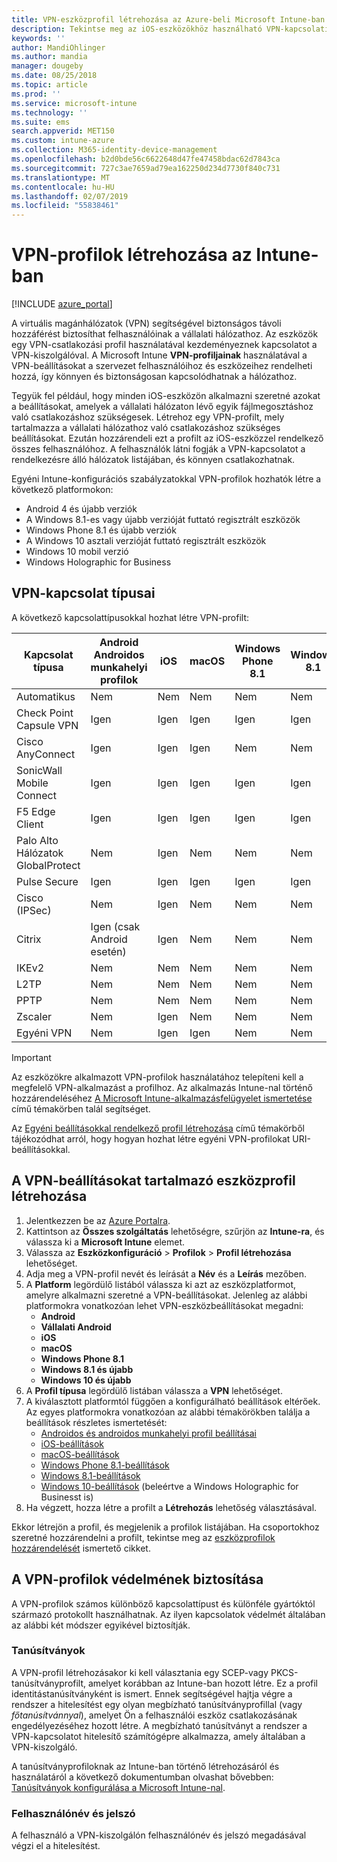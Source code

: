```yaml
---
title: VPN-eszközprofil létrehozása az Azure-beli Microsoft Intune-ban | Microsoft Docs
description: Tekintse meg az iOS-eszközökhöz használható VPN-kapcsolati típusokat, hozzon létre VPN-eszközprofilt az Azure Portalon, és tudja meg, hogyan tudja megvédeni a VPN-profilt tanúsítványokkal vagy felhasználónévvel és jelszóval a Microsoft Intune-ban.
keywords: ''
author: MandiOhlinger
ms.author: mandia
manager: dougeby
ms.date: 08/25/2018
ms.topic: article
ms.prod: ''
ms.service: microsoft-intune
ms.technology: ''
ms.suite: ems
search.appverid: MET150
ms.custom: intune-azure
ms.collection: M365-identity-device-management
ms.openlocfilehash: b2d0bde56c6622648d47fe47458bdac62d7843ca
ms.sourcegitcommit: 727c3ae7659ad79ea162250d234d7730f840c731
ms.translationtype: MT
ms.contentlocale: hu-HU
ms.lasthandoff: 02/07/2019
ms.locfileid: "55838461"
---
```

# <a name="create-vpn-profiles-in-intune"></a>VPN-profilok létrehozása az Intune-ban

[!INCLUDE [azure_portal](./includes/azure_portal.md)]

A virtuális magánhálózatok (VPN) segítségével biztonságos távoli hozzáférést biztosíthat felhasználóinak a vállalati hálózathoz. Az eszközök egy VPN-csatlakozási profil használatával kezdeményeznek kapcsolatot a VPN-kiszolgálóval. A Microsoft Intune **VPN-profiljainak** használatával a VPN-beállításokat a szervezet felhasználóihoz és eszközeihez rendelheti hozzá, így könnyen és biztonságosan kapcsolódhatnak a hálózathoz.

Tegyük fel például, hogy minden iOS-eszközön alkalmazni szeretné azokat a beállításokat, amelyek a vállalati hálózaton lévő egyik fájlmegosztáshoz való csatlakozáshoz szükségesek. Létrehoz egy VPN-profilt, mely tartalmazza a vállalati hálózathoz való csatlakozáshoz szükséges beállításokat. Ezután hozzárendeli ezt a profilt az iOS-eszközzel rendelkező összes felhasználóhoz. A felhasználók látni fogják a VPN-kapcsolatot a rendelkezésre álló hálózatok listájában, és könnyen csatlakozhatnak.

Egyéni Intune-konfigurációs szabályzatokkal VPN-profilok hozhatók létre a következő platformokon:

* Android 4 és újabb verziók
* A Windows 8.1-es vagy újabb verzióját futtató regisztrált eszközök
* Windows Phone 8.1 és újabb verziók
* A Windows 10 asztali verzióját futtató regisztrált eszközök
* Windows 10 mobil verzió
* Windows Holographic for Business

## <a name="vpn-connection-types"></a>VPN-kapcsolat típusai

A következő kapcsolattípusokkal hozhat létre VPN-profilt:

|Kapcsolat típusa|Android<br>Androidos munkahelyi profilok|iOS|macOS|Windows Phone 8.1|Windows 8.1|Windows 10|
|-|-|-|-|-|-|-|
|Automatikus|Nem|Nem|Nem|Nem|Nem|Igen|
|Check Point Capsule VPN|Igen|Igen|Igen|Igen|Igen|Igen|
|Cisco AnyConnect|Igen|Igen|Igen|Nem|Nem|Nem|
|SonicWall Mobile Connect|Igen|Igen|Igen|Igen|Igen|Igen|
|F5 Edge Client|Igen|Igen|Igen|Igen|Igen|Igen|
|Palo Alto Hálózatok GlobalProtect|Nem|Igen|Nem|Nem|Nem|Igen|
|Pulse Secure|Igen|Igen|Igen|Igen|Igen|Igen|
|Cisco (IPSec)|Nem|Igen|Nem|Nem|Nem|Nem|
|Citrix|Igen (csak Android esetén)|Igen|Nem|Nem|Nem|Igen|
|IKEv2|Nem|Nem|Nem|Nem|Nem|Igen|
|L2TP|Nem|Nem|Nem|Nem|Nem|Igen|
|PPTP|Nem|Nem|Nem|Nem|Nem|Igen|
|Zscaler|Nem|Igen|Nem|Nem|Nem|Nem|
|Egyéni VPN|Nem|Igen|Igen|Nem|Nem|Nem|

> [!IMPORTANT]
> Az eszközökre alkalmazott VPN-profilok használatához telepíteni kell a megfelelő VPN-alkalmazást a profilhoz. Az alkalmazás Intune-nal történő hozzárendeléséhez [A Microsoft Intune-alkalmazásfelügyelet ismertetése](app-management.md) című témakörben talál segítséget.  

Az [Egyéni beállításokkal rendelkező profil létrehozása](custom-settings-configure.md) című témakörből tájékozódhat arról, hogy hogyan hozhat létre egyéni VPN-profilokat URI-beállításokkal.

## <a name="create-a-device-profile-containing-vpn-settings"></a>A VPN-beállításokat tartalmazó eszközprofil létrehozása

1. Jelentkezzen be az [Azure Portalra](https://portal.azure.com).
2. Kattintson az **Összes szolgáltatás** lehetőségre, szűrjön az **Intune-ra**, és válassza ki a **Microsoft Intune** elemet.
3. Válassza az **Eszközkonfiguráció** > **Profilok** > **Profil létrehozása** lehetőséget.
4. Adja meg a VPN-profil nevét és leírását a **Név** és a **Leírás** mezőben.
5. A **Platform** legördülő listából válassza ki azt az eszközplatformot, amelyre alkalmazni szeretné a VPN-beállításokat. Jelenleg az alábbi platformokra vonatkozóan lehet VPN-eszközbeállításokat megadni:
   - **Android**
   - **Vállalati Android**
   - **iOS**
   - **macOS**
   - **Windows Phone 8.1**
   - **Windows 8.1 és újabb**
   - **Windows 10 és újabb**
6. A **Profil típusa** legördülő listában válassza a **VPN** lehetőséget.
7. A kiválasztott platformtól függően a konfigurálható beállítások eltérőek. Az egyes platformokra vonatkozóan az alábbi témakörökben találja a beállítások részletes ismertetését:
   - [Androidos és androidos munkahelyi profil beállításai](vpn-settings-android.md)
   - [iOS-beállítások](vpn-settings-ios.md)
   - [macOS-beállítások](vpn-settings-macos.md)
   - [Windows Phone 8.1-beállítások](vpn-settings-windows-phone-8-1.md)
   - [Windows 8.1-beállítások](vpn-settings-windows-8-1.md)
   - [Windows 10-beállítások](vpn-settings-windows-10.md) (beleértve a Windows Holographic for Businesst is)
8. Ha végzett, hozza létre a profilt a **Létrehozás** lehetőség választásával.

Ekkor létrejön a profil, és megjelenik a profilok listájában. Ha csoportokhoz szeretné hozzárendelni a profilt, tekintse meg az [eszközprofilok hozzárendelését](device-profile-assign.md) ismertető cikket.

## <a name="methods-of-securing-vpn-profiles"></a>A VPN-profilok védelmének biztosítása

A VPN-profilok számos különböző kapcsolattípust és különféle gyártóktól származó protokollt használhatnak. Az ilyen kapcsolatok védelmét általában az alábbi két módszer egyikével biztosítják.

### <a name="certificates"></a>Tanúsítványok

A VPN-profil létrehozásakor ki kell választania egy SCEP-vagy PKCS-tanúsítványprofilt, amelyet korábban az Intune-ban hozott létre. Ez a profil identitástanúsítványként is ismert. Ennek segítségével hajtja végre a rendszer a hitelesítést egy olyan megbízható tanúsítványprofillal (vagy *főtanúsítvánnyal*), amelyet Ön a felhasználói eszköz csatlakozásának engedélyezéséhez hozott létre. A megbízható tanúsítványt a rendszer a VPN-kapcsolatot hitelesítő számítógépre alkalmazza, amely általában a VPN-kiszolgáló.

A tanúsítványprofiloknak az Intune-ban történő létrehozásáról és használatáról a következő dokumentumban olvashat bővebben: [Tanúsítványok konfigurálása a Microsoft Intune-nal](certificates-configure.md).

### <a name="user-name-and-password"></a>Felhasználónév és jelszó

A felhasználó a VPN-kiszolgálón felhasználónév és jelszó megadásával végzi el a hitelesítést.
